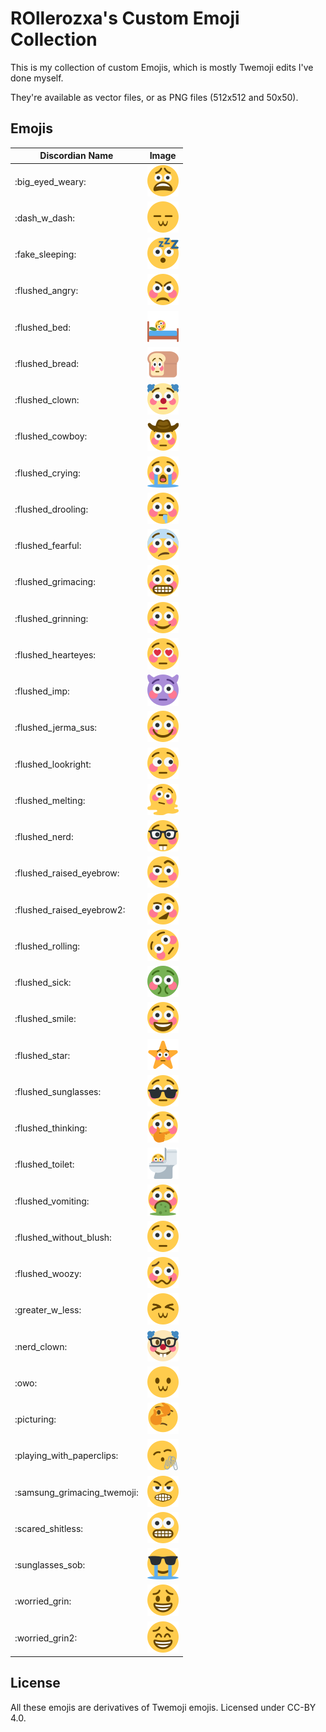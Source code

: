 # ROllerozxa's Custom Emoji Collection
This is my collection of custom Emojis, which is mostly Twemoji edits I've done myself.

They're available as vector files, or as PNG files (512x512 and 50x50).

## Emojis

| Discordian Name             | Image                                                           |
| --------------------------- | --------------------------------------------------------------- |
| :big_eyed_weary:            | ![big_eyed_weary](big_eyed_weary_50x.png)                       |
| :dash_w_dash:               | ![dash_w_dash](dash_w_dash_50x.png)                             |
| :fake_sleeping:             | ![fake_sleeping](fake_sleeping_50x.png)                         |
| :flushed_angry:             | ![flushed_angry](flushed_angry_50x.png)                         |
| :flushed_bed:               | ![flushed_bed](flushed_bed_50x.png)                             |
| :flushed_bread:             | ![flushed_bread](flushed_bread_50x.png)                         |
| :flushed_clown:             | ![flushed_clown](flushed_clown_50x.png)                         |
| :flushed_cowboy:            | ![flushed_cowboy](flushed_cowboy_50x.png)                       |
| :flushed_crying:            | ![flushed_crying](flushed_crying_50x.png)                       |
| :flushed_drooling:          | ![flushed_drooling](flushed_drooling_50x.png)                   |
| :flushed_fearful:           | ![flushed_fearful](flushed_fearful_50x.png)                     |
| :flushed_grimacing:         | ![flushed_grimacing](flushed_grimacing_50x.png)                 |
| :flushed_grinning:          | ![flushed_grinning](flushed_grinning_50x.png)                   |
| :flushed_hearteyes:         | ![flushed_hearteyes](flushed_hearteyes_50x.png)                 |
| :flushed_imp:               | ![flushed_imp](flushed_imp_50x.png)                             |
| :flushed_jerma_sus:         | ![flushed_jerma_sus](flushed_jerma_sus_50x.png)                 |
| :flushed_lookright:         | ![flushed_lookright](flushed_lookright_50x.png)                 |
| :flushed_melting:           | ![flushed_melting](flushed_melting_50x.png)                     |
| :flushed_nerd:              | ![flushed_nerd](flushed_nerd_50x.png)                           |
| :flushed_raised_eyebrow:    | ![flushed_raised_eyebrow](flushed_raised_eyebrow_50x.png)       |
| :flushed_raised_eyebrow2:   | ![flushed_raised_eyebrow2](flushed_raised_eyebrow2_50x.png)     |
| :flushed_rolling:           | ![flushed_rolling](flushed_rolling_50x.png)                     |
| :flushed_sick:              | ![flushed_sick](flushed_sick_50x.png)                           |
| :flushed_smile:             | ![flushed_smile](flushed_smile_50x.png)                         |
| :flushed_star:              | ![flushed_star](flushed_star_50x.png)                           |
| :flushed_sunglasses:        | ![flushed_sunglasses](flushed_sunglasses_50x.png)               |
| :flushed_thinking:          | ![flushed_thinking](flushed_thinking_50x.png)                   |
| :flushed_toilet:            | ![flushed_toilet](flushed_toilet_50x.png)                       |
| :flushed_vomiting:          | ![flushed_vomiting](flushed_vomiting_50x.png)                   |
| :flushed_without_blush:     | ![flushed_without_blush](flushed_without_blush_50x.png)         |
| :flushed_woozy:             | ![flushed_woozy](flushed_woozy_50x.png)                         |
| :greater_w_less:            | ![greater_w_less](greater_w_less_50x.png)                       |
| :nerd_clown:                | ![nerd_clown](nerd_clown_50x.png)                               |
| :owo:                       | ![owo](owo_50x.png)                                             |
| :picturing:                 | ![picturing](picturing_50x.png)                                 |
| :playing_with_paperclips:   | ![playing_with_paperclips](playing_with_paperclips_50x.png)     |
| :samsung_grimacing_twemoji: | ![samsung_grimacing_twemoji](samsung_grimacing_twemoji_50x.png) |
| :scared_shitless:           | ![scared_shitless](scared_shitless_50x.png)                     |
| :sunglasses_sob:            | ![sunglasses_sob](sunglasses_sob_50x.png)                       |
| :worried_grin:              | ![worried_grin](worried_grin_50x.png)                           |
| :worried_grin2:             | ![worried_grin2](worried_grin2_50x.png)                         |

## License
All these emojis are derivatives of Twemoji emojis. Licensed under CC-BY 4.0.
